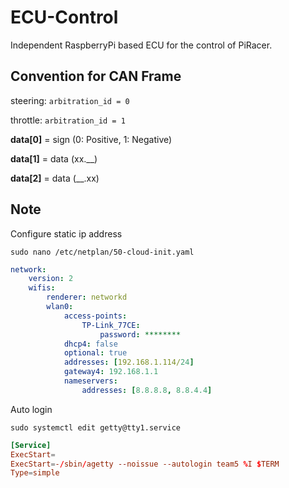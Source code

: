 # ECU-Control

Independent RaspberryPi based ECU for the control of PiRacer.

## Convention for CAN Frame

steering: `arbitration_id = 0`

throttle: `arbitration_id = 1`

**data[0]** = sign (0: Positive, 1: Negative)

**data[1]** = data (xx.__)

**data[2]** = data (__.xx)

## Note

Configure static ip address

```shell
sudo nano /etc/netplan/50-cloud-init.yaml
```

```yaml
network:
    version: 2
    wifis:
        renderer: networkd
        wlan0:
            access-points:
                TP-Link_77CE:
                    password: ********
            dhcp4: false
            optional: true
            addresses: [192.168.1.114/24]
            gateway4: 192.168.1.1
            nameservers:
                addresses: [8.8.8.8, 8.8.4.4]
```

Auto login

```shell
sudo systemctl edit getty@tty1.service
```

```conf
[Service]
ExecStart=
ExecStart=-/sbin/agetty --noissue --autologin team5 %I $TERM
Type=simple
```